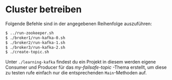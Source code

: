 # Cluster betreiben

Folgende Befehle sind in der angegebenen Reihenfolge auszuführen:
```Bash
$ ../run-zookeeper.sh
$ ./broker1/run-kafka-0.sh
$ ./broker2/run-kafka-1.sh
$ ./broker3/run-kafka-2.sh
$ ./create-topic.sh 
``` 

Unter `./learning-kafka` findest du ein Projekt in diesem werden eigene Consumer und Producer für das *my-failsafe-topic* -Thema erstellt, um diese zu testen rufe einfach nur die entsprechenden `Main`-Methoden auf.
